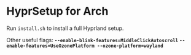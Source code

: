 # HyprSetup for Arch

Run `install.sh` to install a full Hyprland setup.


Other useful flags:<b>
`--enable-blink-features=MiddleClickAutoscroll`
`--enable-features=UseOzonePlatform --ozone-platform=wayland`